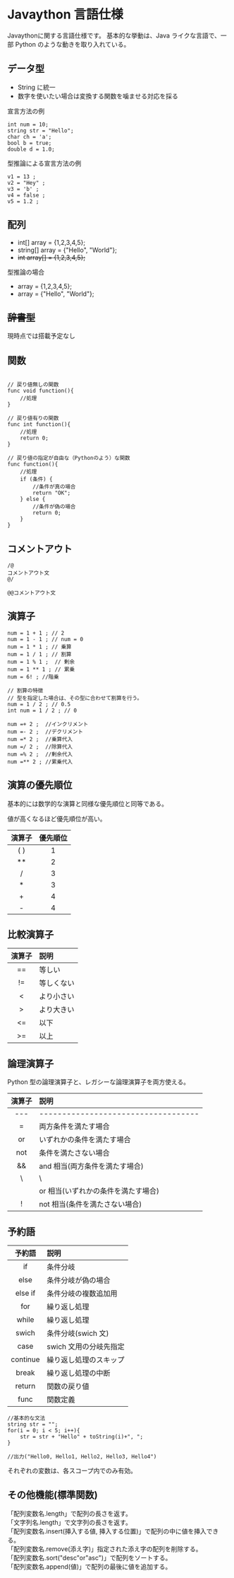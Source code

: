# Javaython 言語仕様
Javaythonに関する言語仕様です。
基本的な挙動は、Java ライクな言語で、一部 Python のような動きを取り入れている。

## データ型

- String に統一
- 数字を使いたい場合は変換する関数を噛ませる対応を採る

宣言方法の例

```
int num = 10;
string str = "Hello";
char ch = 'a';
bool b = true;
double d = 1.0;
```

型推論による宣言方法の例

```
v1 = 13 ;
v2 = "Hey" ;
v3 = 'b' ;
v4 = false ;
v5 = 1.2 ;
```

## 配列

- int[] array = {1,2,3,4,5};
- string[] array = {"Hello", "World"};
- ~~int array[] = {1,2,3,4,5};~~

型推論の場合

- array = {1,2,3,4,5};
- array = {"Hello", "World"};

## ~~辞書型~~

現時点では搭載予定なし

## 関数

```

// 戻り値無しの関数
func void function(){
    //処理
}

// 戻り値有りの関数
func int function(){
    //処理
    return 0;
}

// 戻り値の指定が自由な（Pythonのよう）な関数
func function(){
    //処理
    if (条件) {
        //条件が真の場合
        return "OK";
    } else {
        //条件が偽の場合
        return 0;
    }
}
```

## コメントアウト

```
/@
コメントアウト文
@/

@@コメントアウト文
```

## 演算子

```
num = 1 + 1 ; // 2
num = 1 - 1 ; // num = 0
num = 1 * 1 ; // 乗算
num = 1 / 1 ; // 割算
num = 1 % 1 ;  // 剰余
num = 1 ** 1 ; // 累乗
num = 6! ; //階乗

// 割算の特徴
// 型を指定した場合は、その型に合わせて割算を行う。
num = 1 / 2 ; // 0.5
int num = 1 / 2 ; // 0

num =+ 2 ;  //インクリメント
num =- 2 ;  //デクリメント
num =* 2 ;  //乗算代入
num =/ 2 ;  //除算代入
num =% 2 ;  //剰余代入
num =** 2 ; //累乗代入

```

## 演算の優先順位

基本的には数学的な演算と同様な優先順位と同等である。

値が高くなるほど優先順位が高い。

| 演算子 | 優先順位 |
| :----: | :------: |
| ( ) | 1 |
| ** | 2 |
| / | 3 |
| * | 3 |
| + | 4 |
| - | 4 |

## 比較演算子

| 演算子 | 説明       |
| :----: | :--------- |
|   ==   | 等しい     |
|   !=   | 等しくない |
|   <    | より小さい |
|   >    | より大きい |
|   <=   | 以下       |
|   >=   | 以上       |

## 論理演算子

Python 型の論理演算子と、レガシーな論理演算子を両方使える。

| 演算子 | 説明                           |
| :----: | :----------------------------- |
|--- | ----------------------------------- |
|   =    | 両方条件を満たす場合           |
|   or   | いずれかの条件を満たす場合     |
|  not   | 条件を満たさない場合           |
|   &&   | and 相当(両方条件を満たす場合) |
|   \\   | \\                             |
|      | or 相当(いずれかの条件を満たす場合) |
|   !    | not 相当(条件を満たさない場合) |

## 予約語

|  予約語  | 説明                   |
| :------: | :--------------------- |
|    if    | 条件分岐               |
|   else   | 条件分岐が偽の場合     |
| else if  | 条件分岐の複数追加用   |
|   for    | 繰り返し処理           |
|  while   | 繰り返し処理           |
|  swich   | 条件分岐(swich 文)     |
|   case   | swich 文用の分岐先指定 |
| continue | 繰り返し処理のスキップ |
|  break   | 繰り返し処理の中断     |
|  return  | 関数の戻り値           |
|   func   | 関数定義               |

```
//基本的な文法
string str = "";
for(i = 0; i < 5; i++){
    str = str + "Hello" + toString(i)+", ";
}

//出力("Hello0, Hello1, Hello2, Hello3, Hello4")
```

それぞれの変数は、各スコープ内でのみ有効。

## その他機能(標準関数)

「配列変数名.length」で配列の長さを返す。  
「文字列名.length」で文字列の長さを返す。  
「配列変数名.insert(挿入する値, 挿入する位置)」で配列の中に値を挿入できる。  
「配列変数名.remove(添え字)」指定された添え字の配列を削除する。  
「配列変数名.sort("desc"or"asc")」で配列をソートする。  
「配列変数名.append(値)」で配列の最後に値を追加する。
